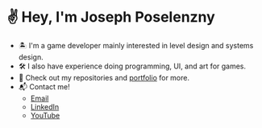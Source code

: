 # ✌ Hey, I'm Joseph Poselenzny
* 🏝 I'm a game developer mainly interested in level design and systems design.
* 🛠 I also have experience doing programming, UI, and art for games.
* 👀 Check out my repositories and [portfolio](https://fatjosephina.wixsite.com/portfolio) for more.
* 📬 Contact me!
    * [Email](mailto:josephposelenzny@gmail.com)
    * [LinkedIn](https://www.linkedin.com/in/joseph-poselenzny-012001190/)
    * [YouTube](https://www.youtube.com/channel/UC8gxmgSCYmFIStgrXikV70A)
    
